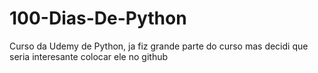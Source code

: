 # 100-Dias-De-Python
Curso da Udemy de Python, ja fiz grande parte do curso mas decidi que seria interesante colocar ele no github
